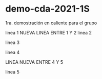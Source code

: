 # demo-cda-2021-1S
1ra. demostración en caliente para el grupo

linea 1
NUEVA LINEA ENTRE 1 Y 2
linea 2

linea 3

linea 4

LINEA NUEVA ENTRE 4 Y 5

linea 5
